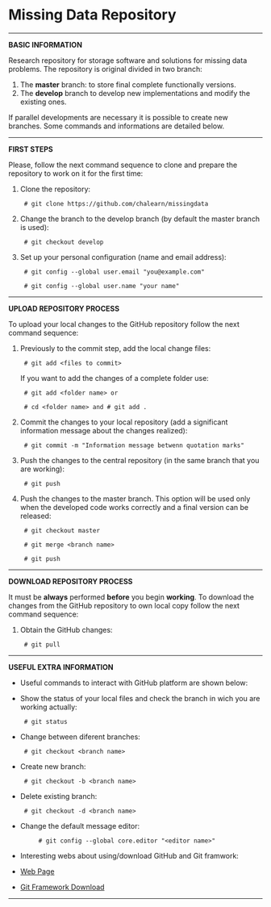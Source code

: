 # Missing Data Repository

*************************************************************
**BASIC INFORMATION**

Research repository for storage software and solutions for missing data problems. The repository is original divided in two branch:

1. The **master** branch: to store final complete functionally versions.
2. The **develop** branch to develop new implementations and modify the existing ones.

If parallel developments are necessary it is possible to create new branches. Some commands and informations are detailed below. 

*************************************************************
**FIRST STEPS**

Please, follow the next command sequence to clone and prepare the repository to work on it for the first time:

1. Clone the repository:

		# git clone https://github.com/chalearn/missingdata

2. Change the branch to the develop branch (by default the master branch is used):

		# git checkout develop

3. Set up your personal configuration (name and email address):

		# git config --global user.email "you@example.com"

		# git config --global user.name "your name"

*************************************************************
**UPLOAD REPOSITORY PROCESS**

To upload your local changes to the GitHub repository follow the next command sequence:

1. Previously to the commit step, add the local change files:

		# git add <files to commit>

	If you want to add the changes of a complete folder use:

		# git add <folder name> or 

		# cd <folder name> and # git add .

2. Commit the changes to your local repository (add a significant information message about the changes realized):

		# git commit -m "Information message betwenn quotation marks"

3. Push the changes to the central repository (in the same branch that you are working):

		# git push

4. Push the changes to the master branch. This option will be used only when the developed code works correctly and a final version can be released:

		# git checkout master

		# git merge <branch name>

		# git push

*************************************************************
**DOWNLOAD REPOSITORY PROCESS**

It must be **always** performed **before** you begin **working**. To download the changes from the GitHub repository to own local copy follow the next command sequence:

1. Obtain the GitHub changes:

		# git pull

*************************************************************
**USEFUL EXTRA INFORMATION**

- Useful commands to interact with GitHub platform are shown below:

 - Show the status of your local files and check the branch in wich you are working actually:

		# git status

 - Change between diferent branches:

		# git checkout <branch name>

 - Create new branch:

		# git checkout -b <branch name>

 - Delete existing branch:

		# git checkout -d <branch name>

 - Change the default message editor:
		
			# git config --global core.editor "<editor name>"
		
- Interesting webs about using/download GitHub and Git framwork:

 - [Web Page](http://rogerdudler.github.io/git-guide/)
 - [Git Framework Download](https://git-scm.com/)

*************************************************************
